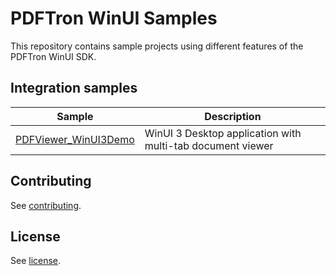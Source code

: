 # PDFTron WinUI Samples

This repository contains sample projects using different features of the PDFTron WinUI SDK.

## Integration samples

| Sample | Description |
|--|--|
|[PDFViewer_WinUI3Demo](./PDFViewer_WinUI3Demo)| WinUI 3 Desktop application with multi-tab document viewer


## Contributing

See [contributing](./CONTRIBUTING.md).

## License

See [license](./LICENSE).
